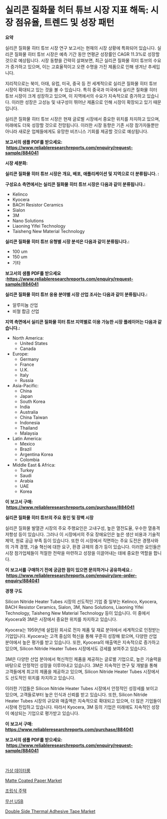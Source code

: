 <p><h1>실리콘 질화물 히터 튜브 시장 지표 해독: 시장 점유율, 트렌드 및 성장 패턴</h1></p><p><strong>요약</strong></p>
<p><p>실리콘 질화물 히터 튜브 시장 연구 보고서는 현재의 시장 상황에 특화되어 있습니다. 실리콘 질화물 히터 튜브 시장은 예측 기간 동안 연평균 성장률인 CAGR 11.3%로 성장할 것으로 예상됩니다. 시장 동향을 간략히 살펴보면, 최근 실리콘 질화물 히터 튜브의 수요가 증가하고 있으며, 이는 고효율적이고 오랜 수명을 가진 제품으로 인해 생겨난 추세입니다.</p><p>지리적으로는 북미, 아태, 유럽, 미국, 중국 등 전 세계적으로 실리콘 질화물 히터 튜브 시장이 확대되고 있는 것을 볼 수 있습니다. 특히 중국과 미국에서 실리콘 질화물 히터 튜브 시장이 크게 성장하고 있으며, 이 지역에서의 수요가 지속적으로 증가하고 있습니다. 이러한 성장은 고성능 및 내구성이 뛰어난 제품으로 인해 시장이 확장되고 있기 때문입니다.</p><p>실리콘 질화물 히터 튜브 시장은 현재 글로벌 시장에서 중요한 위치를 차지하고 있으며, 미래에도 더욱 성장할 것으로 전망됩니다. 이러한 시장 동향은 기존 시장 참가자들뿐만 아니라 새로운 업체들에게도 유망한 비즈니스 기회를 제공할 것으로 예상됩니다.</p></p>
<p><strong>보고서의 샘플 PDF를 받으세요: &nbsp;<a href="https://www.reliableresearchreports.com/enquiry/request-sample/884041">https://www.reliableresearchreports.com/enquiry/request-sample/884041</a></strong></p>
<p><strong>시장 세분화:</strong></p>
<p><strong> 실리콘 질화물 히터 튜브 시장은 개요, 배포, 애플리케이션 및 지역으로 더 분류됩니다. :</strong></p>
<p><strong>구성요소 측면에서는 실리콘 질화물 히터 튜브 시장은 다음과 같이 분류됩니다.:</strong></p>
<p><ul><li>Kelinco</li><li>Kyocera</li><li>BACH Resistor Ceramics</li><li>Sialon</li><li>3M</li><li>Nano Solutions</li><li>Liaoning Yifei Technology</li><li>Taisheng New Material Technology</li></ul></p>
<p><strong> 실리콘 질화물 히터 튜브 유형별 시장 분석은 다음과 같이 분류됩니다.:</strong></p>
<p><ul><li>100 um</li><li>150 um</li><li>기타</li></ul></p>
<p><strong>보고서의 샘플 PDF를 받으세요 :<a href="https://www.reliableresearchreports.com/enquiry/request-sample/884041">https://www.reliableresearchreports.com/enquiry/request-sample/884041</a></strong></p>
<p><strong> 실리콘 질화물 히터 튜브 응용 분야별 시장 산업 조사는 다음과 같이 분류됩니다.:</strong></p>
<p><ul><li>알루미늄 산업</li><li>비철 합금 산업</li></ul></p>
<p><strong>지역 측면에서 실리콘 질화물 히터 튜브 지역별로 이용 가능한 시장 플레이어는 다음과 같습니다.:</strong></p>
<p><ul>
    <li>
        North America:
        <ul>
            <li>United States</li>
            <li>Canada</li>
        </ul>
    </li>
    <li>
        Europe:
        <ul>
            <li>Germany</li>
            <li>France</li>
            <li>U.K.</li>
            <li>Italy</li>
            <li>Russia</li>
        </ul>
    </li>
    <li>
        Asia-Pacific:
        <ul>
            <li>China</li>
            <li>Japan</li>
            <li>South Korea</li>
            <li>India</li>
            <li>Australia</li>
            <li>China Taiwan</li>
            <li>Indonesia</li>
            <li>Thailand</li>
            <li>Malaysia</li>
        </ul>
    </li>
    <li>
        Latin America:
        <ul>
            <li>Mexico</li>
            <li>Brazil</li>
            <li>Argentina Korea</li>
            <li>Colombia</li>
        </ul>
    </li>
    <li>
        Middle East & Africa:
        <ul>
            <li>Turkey</li>
            <li>Saudi</li>
            <li>Arabia</li>
            <li>UAE</li>
            <li>Korea</li>
        </ul>
    </li>
    </ul></p>
<p><strong>이 보고서 구매: &nbsp;<a href="https://www.reliableresearchreports.com/purchase/884041">https://www.reliableresearchreports.com/purchase/884041</a></strong></p>
<p><strong>실리콘 질화물 히터 튜브의 주요 동인 및 장벽 시장</strong></p>
<p><p>실리콘 질화물 발열관 시장의 주요 주행요인은 고내구성, 높은 열전도율, 우수한 열충격 저항성 등이 있습니다. 그러나 이 시장에서의 주요 장애요인은 높은 생산 비용과 기술적 제약, 원료 공급 부족 등이 있습니다. 또한 이 시장에서 직면하는 주요 도전은 경쟁사와의 가격 경쟁, 기술 혁신에 대한 요구, 환경 규제의 증가 등이 있습니다. 이러한 요인들은 시장 참가업체들이 적절한 전략을 마련하고 성장을 이끌어내는 데에 중요한 역할을 합니다.</p></p>
<p><strong>이 보고서를 구매하기 전에 궁금한 점이 있으면 문의하거나 공유하세요.: &nbsp;<a href="https://www.reliableresearchreports.com/enquiry/pre-order-enquiry/884041">https://www.reliableresearchreports.com/enquiry/pre-order-enquiry/884041</a></strong></p>
<p><strong>경쟁 구도</strong></p>
<p><p>Silicon Nitride Heater Tubes 시장의 선도적인 기업 중 일부는 Kelinco, Kyocera, BACH Resistor Ceramics, Sialon, 3M, Nano Solutions, Liaoning Yifei Technology, Taisheng New Material Technology 등이 있습니다. 이 중에서 Kyocera와 3M은 시장에서 중요한 위치를 차지하고 있습니다.</p><p>Kyocera는 1959년에 설립된 회사로 전자 제품 및 재료 분야에서 세계적으로 인정받는 기업입니다. Kyocera는 고객 중심의 혁신을 통해 꾸준히 성장해 왔으며, 다양한 산업 분야에서 높은 평가를 받고 있습니다. 또한, Kyocera의 매출액은 지속적으로 증가하고 있으며, Silicon Nitride Heater Tubes 시장에서도 강세를 보여주고 있습니다.</p><p>3M은 다양한 산업 분야에서 혁신적인 제품을 제공하는 글로벌 기업으로, 높은 기술력을 바탕으로 안정적인 성장을 이루어내고 있습니다. 3M은 지속적인 연구 및 개발을 통해 고객들에게 최고의 제품을 제공하고 있으며, Silicon Nitride Heater Tubes 시장에서도 선도적인 위치를 차지하고 있습니다.</p><p>이러한 기업들은 Silicon Nitride Heater Tubes 시장에서 안정적인 성장세를 보이고 있으며, 고객들로부터 높은 인식과 신뢰를 받고 있습니다. 또한, Silicon Nitride Heater Tubes 시장의 규모와 매출액은 지속적으로 확대되고 있으며, 더 많은 기업들이 시장에 진입하고 있습니다. 따라서 Kyocera, 3M 등의 기업은 미래에도 지속적인 성장이 예상되는 기업으로 평가받고 있습니다.</p></p>
<p><strong>이 보고서 구매: &nbsp; <a href="https://www.reliableresearchreports.com/purchase/884041">https://www.reliableresearchreports.com/purchase/884041</a></strong></p>
<p><strong>보고서의 샘플 PDF를 받으세요: &nbsp;<a href="https://www.reliableresearchreports.com/enquiry/request-sample/884041">https://www.reliableresearchreports.com/enquiry/request-sample/884041</a></strong><strong></strong></p>
<p>&nbsp;</p>
<p><p><a href="https://medium.com/@derrickmafrks96745/%EA%B0%80%EC%83%81-%EB%8D%B0%EC%9D%B4%ED%84%B0-%EB%A3%B8-%EC%8B%9C%EC%9E%A5-%EC%A0%90%EC%9C%A0%EC%9C%A8-%EB%B3%80%ED%99%94-%EB%B0%8F-%EC%8B%9C%EC%9E%A5-%EC%84%B1%EC%9E%A5-%ED%8A%B8%EB%A0%8C%EB%93%9C-2024%EB%85%84-2031%EB%85%84-6fb7a640d534">가상 데이터룸</a></p><p><a href="https://issuu.com/reportprime-2/docs/matte-coated-paper-market-size-2030.pptx">Matte Coated Paper Market</a></p><p><a href="https://github.com/vs2869dizt0/Market-Research-Report-List-1/blob/main/37517671175.md">조립식 주택</a></p><p><a href="https://medium.com/@emmettsaynford43546/%EB%AC%B4%EC%84%A0-usb-%EC%8B%9C%EC%9E%A5-%EC%A7%80%ED%91%9C-%ED%95%B4%EB%8F%85-%EC%8B%9C%EC%9E%A5-%EC%A0%90%EC%9C%A0%EC%9C%A8-%ED%8A%B8%EB%A0%8C%EB%93%9C-%EB%B0%8F-%EC%84%B1%EC%9E%A5-%ED%8C%A8%ED%84%B4-853f7633b168">무선 USB</a></p><p><a href="https://github.com/gdfhhhj/Market-Research-Report-List-3/blob/main/double-side-thermal-adhesive-tape-market.md">Double Side Thermal Adhesive Tape Market</a></p></p>